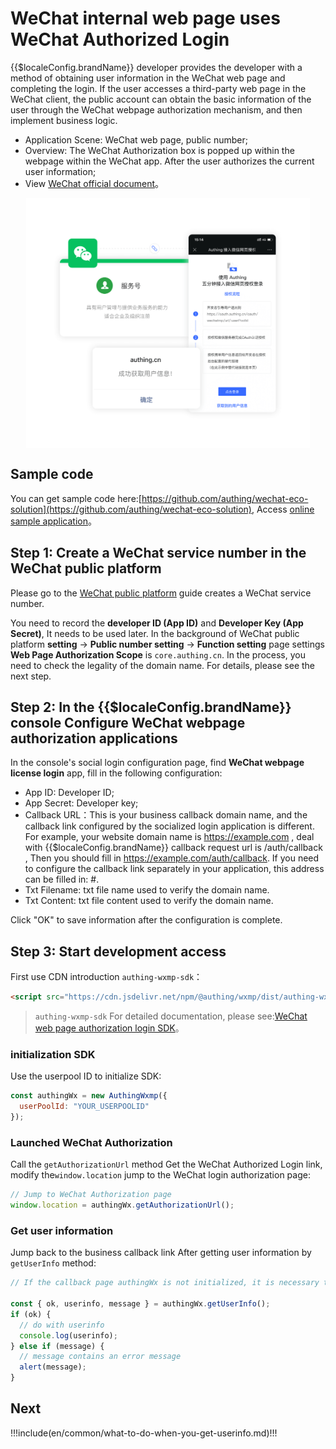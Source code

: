 # WeChat internal web page uses WeChat Authorized Login

<LastUpdated/>

{{$localeConfig.brandName}} developer provides the developer with a method of obtaining user information in the WeChat web page and completing the login. If the user accesses a third-party web page in the WeChat client, the public account can obtain the basic information of the user through the WeChat webpage authorization mechanism, and then implement business logic.

- Application Scene: WeChat web page, public number;
- Overview: The WeChat Authorization box is popped up within the webpage within the WeChat app. After the user authorizes the current user information;
- View [WeChat official document](https://developers.weixin.qq.com/doc/offiaccount/OA_Web_Apps/Wechat_webpage_authorization.html)。

<img src="./images/wechat-web-authorize.png" height="400px" style="display:block;margin: 0 auto;"/>

## Sample code

You can get sample code here:[https://github.com/authing/wechat-eco-solution](https://github.com/authing/wechat-eco-solution), Access [online sample application](https://authing.cn/sample-wx.html)。

## Step 1: Create a WeChat service number in the WeChat public platform

Please go to the [WeChat public platform](https://mp.weixin.qq.com/cgi-bin/readtemplate?t=register/step1_tmpl&lang=zh_CN&token=) guide creates a WeChat service number.

You need to record the **developer ID (App ID)** and **Developer Key (App Secret)**, It needs to be used later. In the background of WeChat public platform **setting** -> **Public number setting** -> **Function setting** page settings **Web Page Authorization Scope** is `core.authing.cn`. In the process, you need to check the legality of the domain name. For details, please see the next step.

## Step 2: In the {{$localeConfig.brandName}} console Configure WeChat webpage authorization applications

In the console's social login configuration page, find **WeChat webpage license login** app, fill in the following configuration:

- App ID: Developer ID;
- App Secret: Developer key;
- Callback URL：This is your business callback domain name, and the callback link configured by the socialized login application is different. For example, your website domain name is https://example.com , deal with {{$localeConfig.brandName}} callback request url is /auth/callback , Then you should fill in https://example.com/auth/callback. If you need to configure the callback link separately in your application, this address can be filled in: #.
- Txt Filename: txt file name used to verify the domain name.
- Txt Content: txt file content used to verify the domain name.

Click "OK" to save information after the configuration is complete.

## Step 3: Start development access

First use CDN introduction `authing-wxmp-sdk`：

```html
<script src="https://cdn.jsdelivr.net/npm/@authing/wxmp/dist/authing-wxmp-sdk.min.js"></script>
```

> `authing-wxmp-sdk` For detailed documentation, please see:[WeChat web page authorization login SDK](/reference/sdk-for-wxmp.md)。

### initialization SDK

Use the userpool ID to initialize SDK:

```javascript
const authingWx = new AuthingWxmp({
  userPoolId: "YOUR_USERPOOLID"
});
```

### Launched WeChat Authorization

Call the `getAuthorizationUrl` method Get the WeChat Authorized Login link, modify the`window.location` jump to the WeChat login authorization page:

```javascript
// Jump to WeChat Authorization page
window.location = authingWx.getAuthorizationUrl();
```

### Get user information

Jump back to the business callback link After getting user information by `getUserInfo` method:

```javascript
// If the callback page authingWx is not initialized, it is necessary to initialize first, and the specific initialization method reference is

const { ok, userinfo, message } = authingWx.getUserInfo();
if (ok) {
  // do with userinfo
  console.log(userinfo);
} else if (message) {
  // message contains an error message
  alert(message);
}
```

## Next

!!!include(en/common/what-to-do-when-you-get-userinfo.md)!!!
